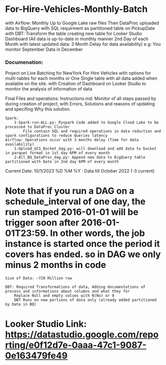 # For-Hire-Vehicles-Monthly-Batch
with Airflow: Monthly Up to Google Lake raw files Then DataProc uploaded data to BigQuery with SQL requirment as partitioned table on PickupDate
with DBT: Transform the table creating new table for Looker Studio Dashboard (All data is up-to-date in monthly manner 2nd Day of each Month with latest updated data: 3 Month Delay for data availability) e.g: You monitor September Data in December


### Documenation:
Project on Live Batching for NewYork For Hire Vehicles with options for multi-tables for each months or One Single table with all data added when available on the site. with Creation of Dashboard on Looker Studio to monitor the analysis of information of data

Final Files and operations:
    Instructions.md: Monitor of all steps passed by during creation of project, with Errors, Solutions and reasons of updating and specifing Why this solution.
    
    Spark:
        1-Spark-run-ALL.py: Pyspark Code added to Google Cloud Lake to be processed to DataProc Cluster
            File contain SQL and required operations in data reduction and spark configurations to reduce Queries latency
    Airflow: Operations occur with 3 months delay (Time for data availability)
        1-Upload_GCS_Bucket_dag.py: will download and add data to bucket in parquet format in 1st day 6PM of every month
        2-All_BQ_DataProc_dag.py: Append new data to BigQuery table partitioned with Date in 2nd day 6PM of every month

Current Date: 10/1/2023 %D %M %Y : Data till October 2022 (-3 current)
# Note that if you run a DAG on a schedule_interval of one day, the run stamped 2016-01-01 will be trigger soon after 2016-01-01T23:59. In other words, the job instance is started once the period it covers has ended. so in DAG we only minus 2 months in code
    Size of Data: ~728 Million row

    DBT: Required Transformations of data, Adding documentations of process and informations about columns and what they for
        Replace Null and empty values with N(No) or 0
        DBT Runs on new portions of data only (already added partitioned by Date in BQ) 


# Looker Studio Link: https://datastudio.google.com/reporting/e0f12d7e-0aaa-47c1-9087-0e163479fe49
